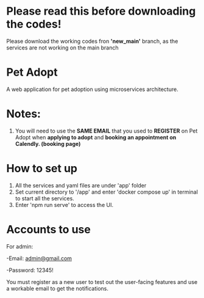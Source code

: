 # Please read this before downloading the codes!
Please download the working codes fron __'new_main'__ branch, as the services are not working on the main branch

# Pet Adopt
A web application for pet adoption using microservices architecture.

# Notes:
1. You will need to use the **SAME EMAIL** that you used to **REGISTER** on Pet Adopt when __applying to adopt__ and __booking an appointment on Calendly. (booking page)__

# How to set up
1. All the services and yaml files are under 'app' folder
2. Set current directory to '/app' and enter 'docker compose up' in terminal to start all the services.
3. Enter 'npm run serve' to access the UI.

# Accounts to use
For admin:

  -Email: admin@gmail.com
  
  -Password: 12345!
  
You must register as a new user to test out the user-facing features and use a workable email to get the notifications.

